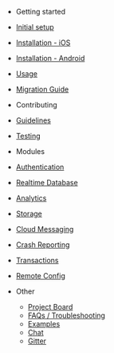 - Getting started
 - [Initial setup](/initial-setup)
 - [Installation - iOS](/installation-ios)
 - [Installation - Android](/installation-android)
 - [Usage](/usage)
 - [Migration Guide](/migration-guide)

- Contributing
 - [Guidelines](/contributing/guidelines)
 - [Testing](/contributing/testing)

- Modules
 - [Authentication](/modules/authentication)
 - [Realtime Database](/modules/database)
 - [Analytics](/modules/analytics)
 - [Storage](/modules/storage)
 - [Cloud Messaging](/modules/cloud-messaging)
 - [Crash Reporting](/modules/crash)
 - [Transactions](/modules/transactions)
 - [Remote Config](/modules/config)

- Other
  - [Project Board](https://github.com/invertase/react-native-firebase/projects)
  - [FAQs / Troubleshooting](/faqs)
  - [Examples](https://github.com/invertase/react-native-firebase-examples)
  - [Chat](https://discord.gg/t6bdqMs)
  - [Gitter](https://gitter.im/invertase/react-native-firebase)
